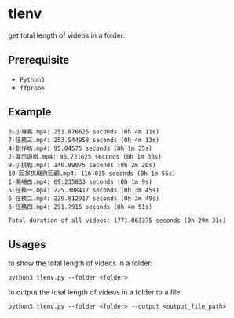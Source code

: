 # tlenv

get total length of videos in a folder.

## Prerequisite

- `Python3`
- `ffprobe`

## Example

```
3-小專案.mp4: 251.876625 seconds (0h 4m 11s)
7-任務三.mp4: 253.544958 seconds (0h 4m 13s)
4-創作坊.mp4: 95.84575 seconds (0h 1m 35s)
2-展示遊戲.mp4: 96.721625 seconds (0h 1m 36s)
9-小挑戰.mp4: 140.89075 seconds (0h 2m 20s)
10-回家挑戰與回顧.mp4: 116.035 seconds (0h 1m 56s)
1-開場白.mp4: 69.235833 seconds (0h 1m 9s)
5-任務一.mp4: 225.308417 seconds (0h 3m 45s)
6-任務二.mp4: 229.812917 seconds (0h 3m 49s)
8-任務四.mp4: 291.7915 seconds (0h 4m 51s)

Total duration of all videos: 1771.063375 seconds (0h 29m 31s)
```

## Usages

to show the total length of videos in a folder:

```
python3 tlenv.py --folder <folder>
```

to output the total length of videos in a folder to a file:

```
python3 tlenv.py --folder <folder> --output <output_file_path>
```
